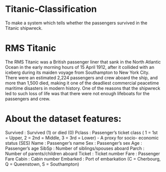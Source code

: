 # Titanic-Classification
To make a system which tells whether the passengers survived in the Titanic shipwreck.

# RMS Titanic

The RMS Titanic was a British passenger liner that sank in the North Atlantic Ocean in the early morning hours of 15 April 1912, after it collided with an iceberg during its maiden voyage from Southampton to New York City.
There were an estimated 2,224 passengers and crew aboard the ship, and more than 1,500 died, making it one of the deadliest commercial peacetime maritime disasters in modern history.
One of the reasons that the shipwreck led to such loss of life was that there were not enough lifeboats for the passengers and crew.

# About the dataset features: 

Survived : Survived (1) or died (0)
Pclass : Passenger’s ticket class ( 1 = 1st = Upper, 2 = 2nd = Middle, 3 = 3rd = Lower) - A proxy for socio- economic status (SES)
Name : Passenger’s name
Sex : Passenger’s sex
Age : Passenger’s age
SibSp : Number of siblings/spouses aboard
Parch : Number of parents/children aboard
Ticket : Ticket number
Fare : Passenger Fare
Cabin : Cabin number
Embarked : Port of embarkation (C = Cherbourg, Q = Queenstown, S = Southampton)
